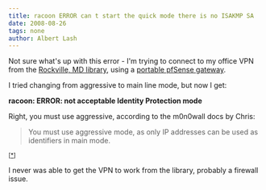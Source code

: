 ```yaml
---
title: racoon ERROR can t start the quick mode there is no ISAKMP SA
date: 2008-08-26
tags: none
author: Albert Lash
---
```

Not sure what's up with this error - I'm trying to connect to my office VPN from the <a href="http://www.bethesda-notes.com/blog/2008/08/rockville-public-library.html">Rockville, MD library</a>, using a <a href="http://www.docunext.com/2008/08/bringing-my-pfsense-firewall-along/">portable pfSense gateway</a>.

I tried changing from aggressive to main line mode, but now I get:

<strong>racoon: ERROR: not acceptable Identity Protection mode</strong>

Right, you must use aggressive, according to the m0n0wall docs by Chris:

<blockquote>You must use aggressive mode, as only IP addresses can be used as identifiers in main mode.</blockquote><sup>[<a href="http://doc.m0n0.ch/handbook/faq.html">*</a>]</sup>

I never was able to get the VPN to work from the library, probably a firewall issue.

